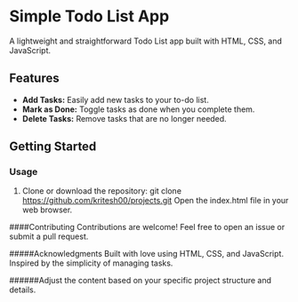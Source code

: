 # Simple Todo List App

A lightweight and straightforward Todo List app built with HTML, CSS, and JavaScript.

## Features

- **Add Tasks:** Easily add new tasks to your to-do list.
- **Mark as Done:** Toggle tasks as done when you complete them.
- **Delete Tasks:** Remove tasks that are no longer needed.

## Getting Started

### Usage

1. Clone or download the repository:
git clone https://github.com/kritesh00/projects.git
Open the index.html file in your web browser.

####Contributing
Contributions are welcome! Feel free to open an issue or submit a pull request.

#####Acknowledgments
Built with love using HTML, CSS, and JavaScript.
Inspired by the simplicity of managing tasks.

######Adjust the content based on your specific project structure and details.
